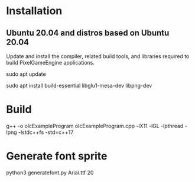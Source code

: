 # Installation

## Ubuntu 20.04 and distros based on Ubuntu 20.04

Update and install the compiler, related build tools, and libraries required to build PixelGameEngine applications.

  sudo apt update

  sudo apt install build-essential libglu1-mesa-dev libpng-dev


# Build

g++ -o olcExampleProgram olcExampleProgram.cpp -lX11 -lGL -lpthread -lpng -lstdc++fs -std=c++17

# Generate font sprite

python3 generatefont.py Arial.ttf 20
